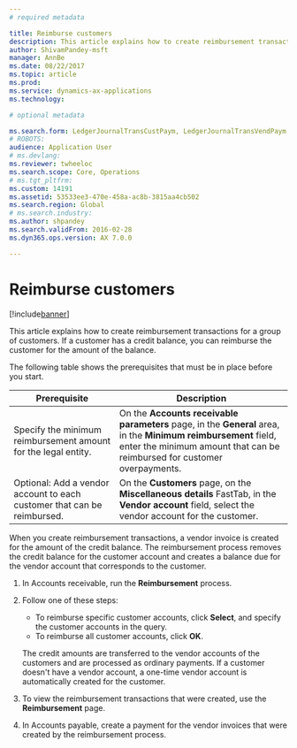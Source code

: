 ```yaml
---
# required metadata

title: Reimburse customers
description: This article explains how to create reimbursement transactions for a group of customers. If a customer has a credit balance, you can reimburse the customer for the amount of the balance. 
author: ShivamPandey-msft
manager: AnnBe
ms.date: 08/22/2017
ms.topic: article
ms.prod: 
ms.service: dynamics-ax-applications
ms.technology: 

# optional metadata

ms.search.form: LedgerJournalTransCustPaym, LedgerJournalTransVendPaym
# ROBOTS: 
audience: Application User
# ms.devlang: 
ms.reviewer: twheeloc
ms.search.scope: Core, Operations
# ms.tgt_pltfrm: 
ms.custom: 14191
ms.assetid: 53533ee3-470e-458a-ac8b-3815aa4cb502
ms.search.region: Global
# ms.search.industry: 
ms.author: shpandey
ms.search.validFrom: 2016-02-28
ms.dyn365.ops.version: AX 7.0.0

---
```


# Reimburse customers

[!include[banner](../includes/banner.md)]


This article explains how to create reimbursement transactions for a group of customers. If a customer has a credit balance, you can reimburse the customer for the amount of the balance. 

The following table shows the prerequisites that must be in place before you start.

| Prerequisite                                                            | Description                                                                                                                                                                                 |
|-------------------------------------------------------------------------|---------------------------------------------------------------------------------------------------------------------------------------------------------------------------------------------|
| Specify the minimum reimbursement amount for the legal entity.          | On the **Accounts receivable parameters** page, in the **General** area, in the **Minimum reimbursement** field, enter the minimum amount that can be reimbursed for customer overpayments. |
| Optional: Add a vendor account to each customer that can be reimbursed. | On the **Customers** page, on the **Miscellaneous details** FastTab, in the **Vendor account** field, select the vendor account for the customer.                                           |

When you create reimbursement transactions, a vendor invoice is created for the amount of the credit balance. The reimbursement process removes the credit balance for the customer account and creates a balance due for the vendor account that corresponds to the customer.

1.  In Accounts receivable, run the **Reimbursement** process.
2.  Follow one of these steps:
    -   To reimburse specific customer accounts, click **Select**, and specify the customer accounts in the query.
    -   To reimburse all customer accounts, click **OK**.

    The credit amounts are transferred to the vendor accounts of the customers and are processed as ordinary payments. If a customer doesn't have a vendor account, a one-time vendor account is automatically created for the customer.
3.  To view the reimbursement transactions that were created, use the **Reimbursement** page.
4.  In Accounts payable, create a payment for the vendor invoices that were created by the reimbursement process.





